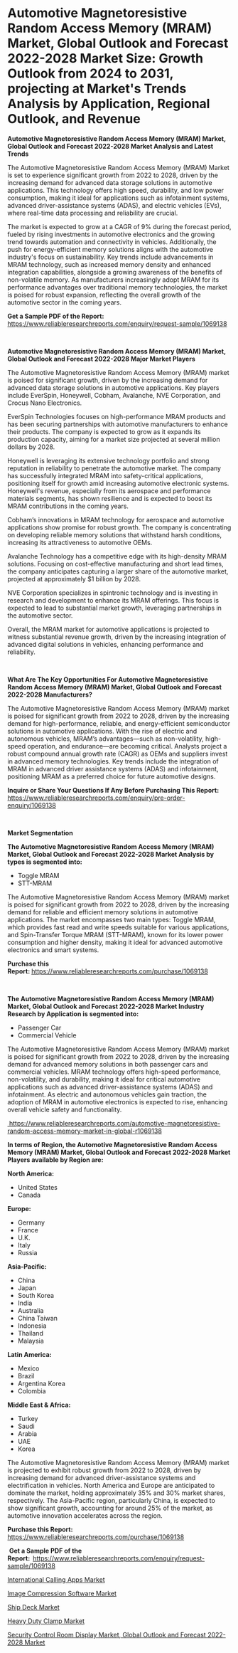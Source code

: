 <p><h1>Automotive Magnetoresistive Random Access Memory (MRAM) Market, Global Outlook and Forecast 2022-2028 Market Size: Growth Outlook from 2024 to 2031, projecting at Market's Trends Analysis by Application, Regional Outlook, and Revenue</h1></p><p><strong>Automotive Magnetoresistive Random Access Memory (MRAM) Market, Global Outlook and Forecast 2022-2028 Market Analysis and Latest Trends</strong></p>
<p><p>The Automotive Magnetoresistive Random Access Memory (MRAM) Market is set to experience significant growth from 2022 to 2028, driven by the increasing demand for advanced data storage solutions in automotive applications. This technology offers high speed, durability, and low power consumption, making it ideal for applications such as infotainment systems, advanced driver-assistance systems (ADAS), and electric vehicles (EVs), where real-time data processing and reliability are crucial.</p><p>The market is expected to grow at a CAGR of 9% during the forecast period, fueled by rising investments in automotive electronics and the growing trend towards automation and connectivity in vehicles. Additionally, the push for energy-efficient memory solutions aligns with the automotive industry's focus on sustainability. Key trends include advancements in MRAM technology, such as increased memory density and enhanced integration capabilities, alongside a growing awareness of the benefits of non-volatile memory. As manufacturers increasingly adopt MRAM for its performance advantages over traditional memory technologies, the market is poised for robust expansion, reflecting the overall growth of the automotive sector in the coming years.</p></p>
<p><strong>Get a Sample PDF of the Report:&nbsp;</strong> <a href="https://www.reliableresearchreports.com/enquiry/request-sample/1069138?utm_campaign=38&utm_medium=2&utm_source=Github&utm_content=ia&utm_term=17112024&utm_id=automotive-magnetoresistive-random-access-memory-mram-market-global-outlook-and-forecast-2022-2028">https://www.reliableresearchreports.com/enquiry/request-sample/1069138</a></p>
<p>&nbsp;</p>
<p><strong>Automotive Magnetoresistive Random Access Memory (MRAM) Market, Global Outlook and Forecast 2022-2028 Major Market Players</strong></p>
<p><p>The Automotive Magnetoresistive Random Access Memory (MRAM) market is poised for significant growth, driven by the increasing demand for advanced data storage solutions in automotive applications. Key players include EverSpin, Honeywell, Cobham, Avalanche, NVE Corporation, and Crocus Nano Electronics.</p><p>EverSpin Technologies focuses on high-performance MRAM products and has been securing partnerships with automotive manufacturers to enhance their products. The company is expected to grow as it expands its production capacity, aiming for a market size projected at several million dollars by 2028.</p><p>Honeywell is leveraging its extensive technology portfolio and strong reputation in reliability to penetrate the automotive market. The company has successfully integrated MRAM into safety-critical applications, positioning itself for growth amid increasing automotive electronic systems. Honeywell's revenue, especially from its aerospace and performance materials segments, has shown resilience and is expected to boost its MRAM contributions in the coming years.</p><p>Cobham’s innovations in MRAM technology for aerospace and automotive applications show promise for robust growth. The company is concentrating on developing reliable memory solutions that withstand harsh conditions, increasing its attractiveness to automotive OEMs.</p><p>Avalanche Technology has a competitive edge with its high-density MRAM solutions. Focusing on cost-effective manufacturing and short lead times, the company anticipates capturing a larger share of the automotive market, projected at approximately $1 billion by 2028.</p><p>NVE Corporation specializes in spintronic technology and is investing in research and development to enhance its MRAM offerings. This focus is expected to lead to substantial market growth, leveraging partnerships in the automotive sector.</p><p>Overall, the MRAM market for automotive applications is projected to witness substantial revenue growth, driven by the increasing integration of advanced digital solutions in vehicles, enhancing performance and reliability.</p></p>
<p>&nbsp;</p>
<p><strong>What Are The Key Opportunities For Automotive Magnetoresistive Random Access Memory (MRAM) Market, Global Outlook and Forecast 2022-2028 Manufacturers?</strong></p>
<p><p>The Automotive Magnetoresistive Random Access Memory (MRAM) market is poised for significant growth from 2022 to 2028, driven by the increasing demand for high-performance, reliable, and energy-efficient semiconductor solutions in automotive applications. With the rise of electric and autonomous vehicles, MRAM’s advantages—such as non-volatility, high-speed operation, and endurance—are becoming critical. Analysts project a robust compound annual growth rate (CAGR) as OEMs and suppliers invest in advanced memory technologies. Key trends include the integration of MRAM in advanced driver assistance systems (ADAS) and infotainment, positioning MRAM as a preferred choice for future automotive designs.</p></p>
<p><strong>Inquire or Share Your Questions If Any Before Purchasing This Report:</strong> <a href="https://www.reliableresearchreports.com/enquiry/pre-order-enquiry/1069138?utm_campaign=38&utm_medium=2&utm_source=Github&utm_content=ia&utm_term=17112024&utm_id=automotive-magnetoresistive-random-access-memory-mram-market-global-outlook-and-forecast-2022-2028">https://www.reliableresearchreports.com/enquiry/pre-order-enquiry/1069138</a></p>
<p>&nbsp;</p>
<p><strong>Market Segmentation</strong></p>
<p><strong>The Automotive Magnetoresistive Random Access Memory (MRAM) Market, Global Outlook and Forecast 2022-2028 Market Analysis by types is segmented into:</strong></p>
<p><ul><li>Toggle MRAM</li><li>STT-MRAM</li></ul></p>
<p><p>The Automotive Magnetoresistive Random Access Memory (MRAM) market is poised for significant growth from 2022 to 2028, driven by the increasing demand for reliable and efficient memory solutions in automotive applications. The market encompasses two main types: Toggle MRAM, which provides fast read and write speeds suitable for various applications, and Spin-Transfer Torque MRAM (STT-MRAM), known for its lower power consumption and higher density, making it ideal for advanced automotive electronics and smart systems.</p></p>
<p><strong>Purchase this Report:&nbsp;</strong><a href="https://www.reliableresearchreports.com/purchase/1069138?utm_campaign=38&utm_medium=2&utm_source=Github&utm_content=ia&utm_term=17112024&utm_id=automotive-magnetoresistive-random-access-memory-mram-market-global-outlook-and-forecast-2022-2028">https://www.reliableresearchreports.com/purchase/1069138</a></p>
<p>&nbsp;</p>
<p><strong>The Automotive Magnetoresistive Random Access Memory (MRAM) Market, Global Outlook and Forecast 2022-2028 Market Industry Research by Application is segmented into:</strong></p>
<p><ul><li>Passenger Car</li><li>Commercial Vehicle</li></ul></p>
<p><p>The Automotive Magnetoresistive Random Access Memory (MRAM) market is poised for significant growth from 2022 to 2028, driven by the increasing demand for advanced memory solutions in both passenger cars and commercial vehicles. MRAM technology offers high-speed performance, non-volatility, and durability, making it ideal for critical automotive applications such as advanced driver-assistance systems (ADAS) and infotainment. As electric and autonomous vehicles gain traction, the adoption of MRAM in automotive electronics is expected to rise, enhancing overall vehicle safety and functionality.</p></p>
<p><a href="https://www.reliableresearchreports.com/automotive-magnetoresistive-random-access-memory-market-in-global-r1069138?utm_campaign=38&utm_medium=2&utm_source=Github&utm_content=ia&utm_term=17112024&utm_id=automotive-magnetoresistive-random-access-memory-mram-market-global-outlook-and-forecast-2022-2028">&nbsp;https://www.reliableresearchreports.com/automotive-magnetoresistive-random-access-memory-market-in-global-r1069138</a></p>
<p><strong>In terms of Region, the Automotive Magnetoresistive Random Access Memory (MRAM) Market, Global Outlook and Forecast 2022-2028 Market Players available by Region are:</strong></p>
<p>
    <p> <strong> North America: </strong>
        <ul>
            <li>United States</li>
            <li>Canada</li>
        </ul>
        </p> 
    <p> <strong> Europe: </strong>
        <ul>
            <li>Germany</li>
            <li>France</li>
            <li>U.K.</li>
            <li>Italy</li>
            <li>Russia</li>
        </ul>
        </p> 
    <p> <strong> Asia-Pacific: </strong>
        <ul>
            <li>China</li>
            <li>Japan</li>
            <li>South Korea</li>
            <li>India</li>
            <li>Australia</li>
            <li>China Taiwan</li>
            <li>Indonesia</li>
            <li>Thailand</li>
            <li>Malaysia</li>
        </ul>
        </p> 
    <p> <strong> Latin America: </strong>
        <ul>
            <li>Mexico</li>
            <li>Brazil</li>
            <li>Argentina Korea</li>
            <li>Colombia</li>
        </ul>
        </p> 
    <p> <strong> Middle East & Africa: </strong>
        <ul>
            <li>Turkey</li>
            <li>Saudi</li>
            <li>Arabia</li>
            <li>UAE</li>
            <li>Korea</li>
        </ul>
    </p>
    </p>
<p><p>The Automotive Magnetoresistive Random Access Memory (MRAM) market is projected to exhibit robust growth from 2022 to 2028, driven by increasing demand for advanced driver-assistance systems and electrification in vehicles. North America and Europe are anticipated to dominate the market, holding approximately 35% and 30% market shares, respectively. The Asia-Pacific region, particularly China, is expected to show significant growth, accounting for around 25% of the market, as automotive innovation accelerates across the region.</p></p>
<p><strong>Purchase this Report: </strong><a href="https://www.reliableresearchreports.com/purchase/1069138?utm_campaign=38&utm_medium=2&utm_source=Github&utm_content=ia&utm_term=17112024&utm_id=automotive-magnetoresistive-random-access-memory-mram-market-global-outlook-and-forecast-2022-2028">https://www.reliableresearchreports.com/purchase/1069138</a></p>
<p>&nbsp;<strong>Get a Sample PDF of the Report:&nbsp;&nbsp;</strong><a href="https://www.reliableresearchreports.com/enquiry/request-sample/1069138?utm_campaign=38&utm_medium=2&utm_source=Github&utm_content=ia&utm_term=17112024&utm_id=automotive-magnetoresistive-random-access-memory-mram-market-global-outlook-and-forecast-2022-2028">https://www.reliableresearchreports.com/enquiry/request-sample/1069138</a></p>
<p><strong></strong></p>
<p><p><a href="https://issuu.com/reportprime-2/docs/international-calling-apps-market-s_8233b4a4f23f23?utm_campaign=38&utm_medium=2&utm_source=Github&utm_content=ia&utm_term=17112024&utm_id=automotive-magnetoresistive-random-access-memory-mram-market-global-outlook-and-forecast-2022-2028">International Calling Apps Market</a></p><p><a href="https://issuu.com/reportprime-2/docs/image-compression-software-market-s_f81fdbf9176500?utm_campaign=38&utm_medium=2&utm_source=Github&utm_content=ia&utm_term=17112024&utm_id=automotive-magnetoresistive-random-access-memory-mram-market-global-outlook-and-forecast-2022-2028">Image Compression Software Market</a></p><p><a href="https://www.linkedin.com/pulse/competitive-intelligence-ship-deck-market-key-players-strategies-kyage?utm_campaign=38&utm_medium=2&utm_source=Github&utm_content=ia&utm_term=17112024&utm_id=automotive-magnetoresistive-random-access-memory-mram-market-global-outlook-and-forecast-2022-2028">Ship Deck Market</a></p><p><a href="https://www.linkedin.com/pulse/heavy-duty-clamp-market-size-growth-industry-analysis-segmentation-absae?utm_campaign=38&utm_medium=2&utm_source=Github&utm_content=ia&utm_term=17112024&utm_id=automotive-magnetoresistive-random-access-memory-mram-market-global-outlook-and-forecast-2022-2028">Heavy Duty Clamp Market</a></p><p><a href="https://github.com/DianaWilson796/Market-Research-Report-List-1/blob/main/security-control-room-display-market-global-outlook-and-forecast-2022-2028-market.md?utm_campaign=38&utm_medium=2&utm_source=Github&utm_content=ia&utm_term=17112024&utm_id=automotive-magnetoresistive-random-access-memory-mram-market-global-outlook-and-forecast-2022-2028">Security Control Room Display Market, Global Outlook and Forecast 2022-2028 Market</a></p></p>